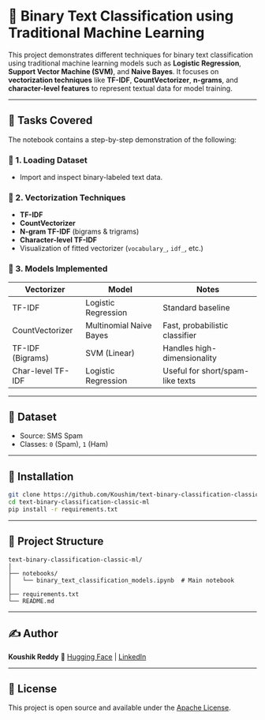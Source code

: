 # 🧠 Binary Text Classification using Traditional Machine Learning

This project demonstrates different techniques for binary text classification using traditional machine learning models such as **Logistic Regression**, **Support Vector Machine (SVM)**, and **Naive Bayes**. It focuses on **vectorization techniques** like **TF-IDF**, **CountVectorizer**, **n-grams**, and **character-level features** to represent textual data for model training.

---

## 📌 Tasks Covered

The notebook contains a step-by-step demonstration of the following:

### 🔹 1. Loading Dataset
- Import and inspect binary-labeled text data.

### 🔹 2. Vectorization Techniques
- **TF-IDF**
- **CountVectorizer**
- **N-gram TF-IDF** (bigrams & trigrams)
- **Character-level TF-IDF**
- Visualization of fitted vectorizer (`vocabulary_`, `idf_`, etc.)

### 🔹 3. Models Implemented
| Vectorizer | Model                  | Notes                        |
|------------|------------------------|------------------------------|
| TF-IDF     | Logistic Regression     | Standard baseline            |
| CountVectorizer | Multinomial Naive Bayes | Fast, probabilistic classifier |
| TF-IDF (Bigrams) | SVM (Linear)          | Handles high-dimensionality  |
| Char-level TF-IDF | Logistic Regression     | Useful for short/spam-like texts |

---

## 🧪 Dataset

- Source: SMS Spam
- Classes: `0` (Spam), `1` (Ham)

---

## 🔧 Installation

```bash
git clone https://github.com/Koushim/text-binary-classification-classic-ml.git
cd text-binary-classification-classic-ml
pip install -r requirements.txt
````

---

## 📂 Project Structure

```
text-binary-classification-classic-ml/
│
├── notebooks/
│   └── binary_text_classification_models.ipynb  # Main notebook
│
├── requirements.txt
└── README.md
```

---

## ✍️ Author

**Koushik Reddy**
🔗 [Hugging Face](https://huggingface.co/Koushim) | [LinkedIn](https://www.linkedin.com/in/koushik-reddy-k-790938257)

---

## 📌 License

This project is open source and available under the [Apache License](LICENSE).

````
